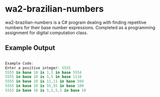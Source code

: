 # wa2-brazilian-numbers

wa2-brazilian-numbers is a C# program dealing with finding repetitive numbers for their base number expressions. Completed as a programming assignment for digital computation class.

## Example Output

```C#

Example Code: 
Enter a positive integer: 5555
5555 in base 10 is 1,1 in base 5554
5555 in base 10 is 5,5 in base 1110
5555 in base 10 is 11,11 in base 504
5555 in base 10 is 55,55 in base 100
5555 in base 10 is 5,5,5,5 in base 10
```
